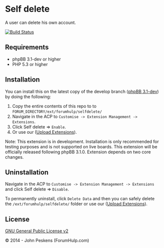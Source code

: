 Self delete
===========

A user can delete his own account.

[![Build Status](https://travis-ci.org/ForumHulp/selfdelete.svg?branch=master)](https://travis-ci.org/ForumHulp/selfdelete)

## Requirements
* phpBB 3.1-dev or higher
* PHP 5.3 or higher

## Installation
You can install this on the latest copy of the develop branch ([phpBB 3.1-dev](https://github.com/phpbb/phpbb3)) by doing the following:

1. Copy the entire contents of this repo to to `FORUM_DIRECTORY/ext/forumhulp/selfdelete/`
2. Navigate in the ACP to `Customise -> Extension Management -> Extensions`.
3. Click Self delete => `Enable`.
4. Or use our ([Upload Extensions](https://github.com/ForumHulp.com/upload)).

Note: This extension is in development. Installation is only recommended for testing purposes and is not supported on live boards. This extension will be officially released following phpBB 3.1.0. Extension depends on two core changes.

## Uninstallation
Navigate in the ACP to `Customise -> Extension Management -> Extensions` and click Self delete => `Disable`.

To permanently uninstall, click `Delete Data` and then you can safely delete the `/ext/forumhulp/selfdelete/` folder or use our ([Upload Extensions](https://github.com/ForumHulp.com/upload)).

## License
[GNU General Public License v2](http://opensource.org/licenses/GPL-2.0)

© 2014 - John Peskens (ForumHulp.com)